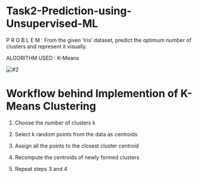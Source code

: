 # Task2-Prediction-using-Unsupervised-ML
P R O B L E M  : From the given ‘Iris’ dataset, predict the optimum number of clusters and represent it visually.

ALGORITHM USED : K-Means

![#2](https://user-images.githubusercontent.com/75872316/107844672-950fed80-6dfb-11eb-81ab-957c017a54cd.JPG)

# Workflow behind Implemention of K-Means Clustering

1. Choose the number of clusters k

2. Select k random points from the data as centroids

3. Assign all the points to the closest cluster centroid

4. Recompute the centroids of newly formed clusters

5. Repeat steps 3 and 4
